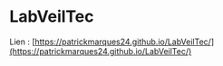# LabVeilTec

Lien : [https://patrickmarques24.github.io/LabVeilTec/](https://patrickmarques24.github.io/LabVeilTec/)
